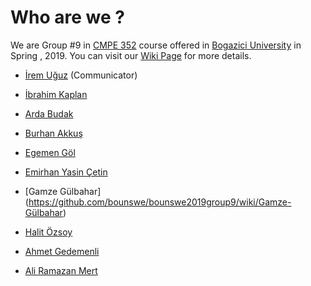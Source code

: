 # Who are we ?  
We are Group #9 in [CMPE 352](https://www.cmpe.boun.edu.tr/courses/cmpe352) course offered in [Bogazici University](http://www.boun.edu.tr/en-US/Index) in Spring , 2019. You can visit our  [Wiki Page](https://github.com/bounswe/bounswe2019group9/wiki) for more details.
- [İrem Uğuz](https://github.com/irem-uguz) (Communicator)
- [İbrahim Kaplan](https://github.com/ibrahimkaplan07)
- [Arda Budak](https://github.com/ArdaBar)
- [Burhan Akkuş](https://github.com/burhan-akkus-2016400174)
- [Egemen Göl](https://github.com/egemengol)
- [Emirhan Yasin Çetin](https://github.com/emirhanyasin)
- [Gamze Gülbahar] (https://github.com/bounswe/bounswe2019group9/wiki/Gamze-Gülbahar)

- [Halit Özsoy](https://github.com/corupta)
- [Ahmet Gedemenli](https://github.com/afgedemenli)
- [Ali Ramazan Mert](https://github.com/aliramazanmert)
